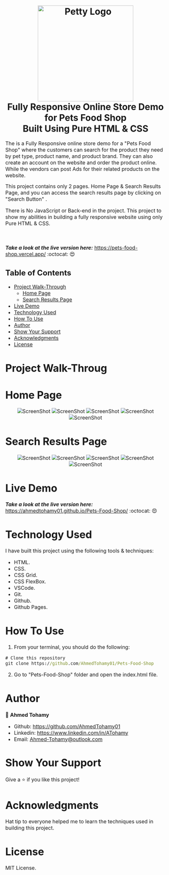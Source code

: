 
<h1 align="center">
  <img title="PETTY" src="https://github.com/AhmedTohamy01/Pets-Food-Shop/blob/master/img/cat-logo2.png" alt="Petty Logo" width="300" />
  <br>
  Fully Responsive Online Store Demo for Pets Food Shop<br> 
  Built Using Pure HTML & CSS
</h1>

<p><font size="3">
  The is a Fully Responsive online store demo for a "Pets Food Shop" where the customers can search for the product they need by pet type, product name, and product brand. They   can also create an account on the website and order the product online. While the vendors can post Ads for their related products on the website.

  This project contains only 2 pages. Home Page & Search Results Page, and you can access the search results page by clicking on "Search Button" .

  There is No JavaScript or Back-end in the project. This project to show my abilities in building a fully responsive website using only Pure HTML & CSS.

  <br><br> 
  <strong><em>Take a look at the live version here:</em></strong> https://pets-food-shop.vercel.app/ :octocat: :heart_eyes:
</p>

## Table of Contents

- [Project Walk-Through](#project-walk-through)
  - [Home Page](#home-page)
  - [Search Results Page](#search-results-page)
- [Live Demo](#live-demo)
- [Technology Used](#technology-used)
- [How To Use](#how-to-use)
- [Author](#author)
- [Show Your Support](#show-your-support)
- [Acknowledgments](#acknowledgments)
- [License](#license)

# Project Walk-Throug

# Home Page

<div align="center"><a name="menu"></a>

![ScreenShot](/img/readme/1.jpg)
![ScreenShot](/img/readme/2.jpg)
![ScreenShot](/img/readme/3.jpg)
![ScreenShot](/img/readme/4.jpg)
![ScreenShot](/img/readme/5.jpg)
</div>

# Search Results Page

<div align="center"><a name="menu"></a>

![ScreenShot](/img/readme/6.jpg)
![ScreenShot](/img/readme/7.jpg)
![ScreenShot](/img/readme/8.jpg)
![ScreenShot](/img/readme/9.jpg)
![ScreenShot](/img/readme/5.jpg)
</div>

# Live Demo

***Take a look at the live version here:*** https://ahmedtohamy01.github.io/Pets-Food-Shop/ :octocat: :heart_eyes: 


# Technology Used

I have built this project using the following tools & techniques:
- HTML.
- CSS.
- CSS Grid.
- CSS FlexBox.
- VSCode.
- Git.
- Github.
- Github Pages.

# How To Use

1) From your terminal, you should do the following:

```cmd
# Clone this repository
git clone https://github.com/AhmedTohamy01/Pets-Food-Shop

```

2) Go to "Pets-Food-Shop" folder and open the index.html file.


# Author

👤 **Ahmed Tohamy**
- Github: https://github.com/AhmedTohamy01
- Linkedin: https://www.linkedin.com/in/ATohamy
- Email: Ahmed-Tohamy@outlook.com

# Show Your Support

Give a ⭐️ if you like this project!

# Acknowledgments

Hat tip to everyone helped me to learn the techniques used in building this project.

# License 

MIT License.



